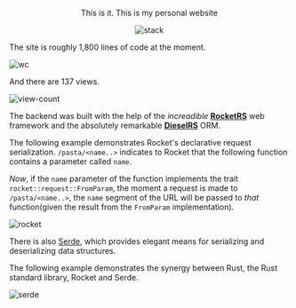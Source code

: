 <center>

This is it. This is my personal website


![stack](https://www.jer.cx/public/stack.png)

</center>

The site is roughly 1,800 lines of code at the moment.


![wc](https://www.jer.cx/public/wc.png)


And there are 137 views.


![view-count](https://www.jer.cx/public/view_count.png)


The backend was built with the help of the _increadible_
[__RocketRS__](https://rocket.rs/)
web framework and the absolutely remarkable
[__DieselRS__](http://diesel.rs/)
ORM.

The following example demonstrates Rocket's declarative request serialization.
`/pasta/<name..>` indicates to Rocket that the following function contains a parameter
called `name`.

_Now_, if the `name` parameter of the function implements the trait
`rocket::request::FromParam`, the moment a request is made to `/pasta/<name..>`,
the `name` segment of the URL will be passed to _that_ function(given the result
from the `FromParam` implementation).

![rocket](https://www.jer.cx/public/rocket.png)


There is also [Serde](https://serde.rs/), which provides elegant means for serializing
and deserializing data structures.

The following example demonstrates the synergy between Rust, the Rust standard library,
Rocket and Serde.

![serde](https://www.jer.cx/public/serde.png)
